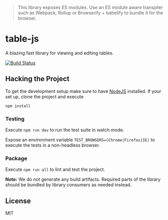 > This library exposes ES modules. Use an ES module aware transpiler such as Webpack, Rollup or Browserify + babelify to bundle it for the browser.

# table-js

A blazing fast library for viewing and editing tables.

[![Build Status](https://travis-ci.org/bpmn-io/table-js.svg?branch=master)](https://travis-ci.org/bpmn-io/table-js)


## Hacking the Project

To get the development setup make sure to have [NodeJS](https://nodejs.org/en/download/) installed.
If your set up, clone the project and execute

```
npm install
```


### Testing

Execute `npm run dev` to run the test suite in watch mode.

Expose an environment variable `TEST_BROWSERS=(Chrome|Firefox|IE)` to execute the tests in a non-headless browser.


### Package

Execute `npm run all` to lint and test the project.

__Note:__ We do not generate any build artifacts. Required parts of the library should be bundled by library consumers as needed instead.


## License

MIT